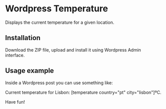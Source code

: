 Wordpress Temperature
==================

Displays the current temperature for a given location.

Installation
-------------
Download the ZIP file, upload and install it using Wordpress Admin interface.

Usage example
-------------
Inside a Wordpress post you can use something like:

Current temperature for Lisbon: [temperature country="pt" city="lisbon"]ºC.

Have fun!
